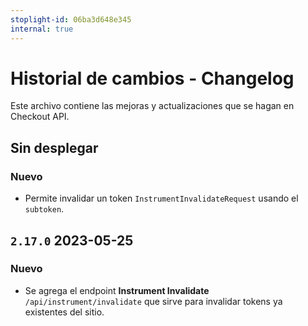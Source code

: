 ```yaml
---
stoplight-id: 06ba3d648e345
internal: true
---
```


# Historial de cambios - Changelog

Este archivo contiene las mejoras y actualizaciones que se hagan en Checkout API.

## Sin desplegar

### Nuevo

- Permite invalidar un token `InstrumentInvalidateRequest` usando el `subtoken`.

## `2.17.0` 2023-05-25

### Nuevo

- Se agrega el endpoint **Instrument Invalidate** `/api/instrument/invalidate` que sirve para invalidar tokens ya existentes del sitio.
